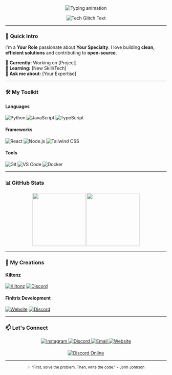 <div align="center">
  <img src="https://readme-typing-svg.vercel.app?font=Fira+Code&size=30&duration=3000&pause=1000&color=00D8FF&center=true&width=600&lines=⚡+KREDIX+XYPHER+⚡;CYBER+SECURITY+SPECIALIST;FULL-STACK+DEVELOPER" alt="Typing animation" />
  
  ![Tech Glitch Text](https://img.shields.io/badge/CRYPTOGRAPHIC_ENGINEER-00ff88?style=for-the-badge&logo=icloud&logoColor=black)
</div>

---

### 🚀 **Quick Intro**  
I'm a **Your Role** passionate about **Your Specialty**. I love building **clean, efficient solutions** and contributing to **open-source**.  

🔭 **Currently:** Working on [Project]  
🌱 **Learning:** [New Skill/Tech]  
💬 **Ask me about:** [Your Expertise]  

---

### 🛠️ **My Toolkit**  

#### **Languages**  
![Python](https://img.shields.io/badge/-Python-3776AB?logo=python&logoColor=white)
![JavaScript](https://img.shields.io/badge/-JavaScript-F7DF1E?logo=javascript&logoColor=black)
![TypeScript](https://img.shields.io/badge/-TypeScript-3178C6?logo=typescript&logoColor=white)

#### **Frameworks**  
![React](https://img.shields.io/badge/-React-61DAFB?logo=react&logoColor=black)
![Node.js](https://img.shields.io/badge/-Node.js-339933?logo=node.js&logoColor=white)
![Tailwind CSS](https://img.shields.io/badge/-Tailwind%20CSS-06B6D4?logo=tailwind-css&logoColor=white)

#### **Tools**  
![Git](https://img.shields.io/badge/-Git-F05032?logo=git&logoColor=white)
![VS Code](https://img.shields.io/badge/-VS%20Code-007ACC?logo=visual-studio-code&logoColor=white)
![Docker](https://img.shields.io/badge/-Docker-2496ED?logo=docker&logoColor=white)

---

### 📊 **GitHub Stats**  
<div align="center">
  <img height="165" src="https://github-readme-stats.vercel.app/api?username=yourusername&show_icons=true&theme=default&hide_border=true" />
  <img height="165" src="https://github-readme-stats.vercel.app/api/top-langs/?username=yourusername&layout=compact&theme=default&hide_border=true" />
</div>

---

### 🎨 **My Creations**

#### Kiltonz
[![Kiltonz](https://img.shields.io/badge/View_Kiltonz-9146FF?style=for-the-badge&logo=twitch&logoColor=white)](https://yourlink.com)
[![Discord](https://img.shields.io/badge/Join_Discord-5865F2?style=for-the-badge&logo=discord&logoColor=white)](https://discord.gg/yourlink)

#### Finitrix Development
[![Website](https://img.shields.io/badge/Visit_Website-FF7139?style=for-the-badge&logo=firefox&logoColor=white)](https://yourwebsite.com)
[![Discord](https://img.shields.io/badge/Join_Discord-5865F2?style=for-the-badge&logo=discord&logoColor=white)](https://discord.gg/yourlink)

---

### 📫 **Let's Connect**

<div align="center">
  <a href="https://instagram.com/yourprofile">
    <img src="https://img.shields.io/badge/Instagram-E4405F?style=for-the-badge&logo=instagram&logoColor=white" alt="Instagram" />
  </a>
  <a href="https://discord.gg/yourlink">
    <img src="https://img.shields.io/badge/Discord-5865F2?style=for-the-badge&logo=discord&logoColor=white" alt="Discord" />
  </a>
  <a href="mailto:youremail@example.com">
    <img src="https://img.shields.io/badge/Email-D14836?style=for-the-badge&logo=gmail&logoColor=white" alt="Email" />
  </a>
  <a href="https://yourwebsite.com">
    <img src="https://img.shields.io/badge/Website-FF7139?style=for-the-badge&logo=firefox&logoColor=white" alt="Website" />
  </a>
</div>

<div align="center" style="margin-top:20px">
  <a href="https://discord.gg/yourlink">
    <img src="https://dcbadge.vercel.app/api/server/yourserverid?style=flat" alt="Discord Online" />
  </a>
</div>

---

<div align="center">
  <sub>✨ "First, solve the problem. Then, write the code." - John Johnson</sub>
</div>
